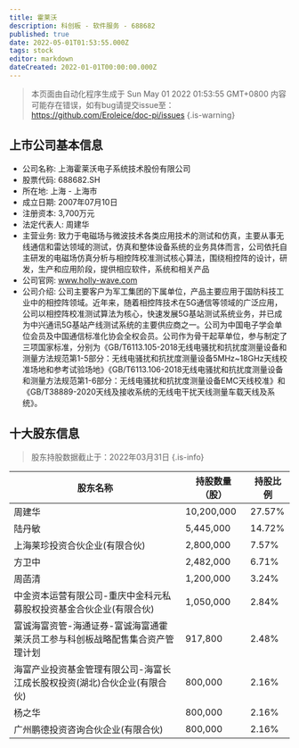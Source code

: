 ```yaml
---
title: 霍莱沃
description: 科创板 - 软件服务 - 688682
published: true
date: 2022-05-01T01:53:55.000Z
tags: stock
editor: markdown
dateCreated: 2022-01-01T00:00:00.000Z
---
```


> 本页面由自动化程序生成于 Sun May 01 2022 01:53:55 GMT+0800
> 内容可能存在错误，如有bug请提交issue至：https://github.com/Eroleice/doc-pi/issues
{.is-warning}

## 上市公司基本信息
- 公司名称: 上海霍莱沃电子系统技术股份有限公司
- 股票代码: 688682.SH
- 所在地: 上海 - 上海市
- 成立日期: 2007年07月10日
- 注册资本: 3,700万元
- 法定代表人: 周建华
- 主营业务: 致力于电磁场与微波技术各类应用技术的测试和仿真，主要从事无线通信和雷达领域的测试，仿真和整体设备系统的业务具体而言，公司依托自主研发的电磁场仿真分析与相控阵校准测试核心算法，围绕相控阵的设计，研发，生产和应用阶段，提供相应软件，系统和相关产品
- 公司官网: www.holly-wave.com
- 公司介绍: 公司主要客户为军工集团的下属单位，产品主要应用于国防科技工业中的相控阵领域。近年来，随着相控阵技术在5G通信等领域的广泛应用，公司以相控阵校准测试算法为核心，快速发展5G基站测试系统业务，并已成为中兴通讯5G基站产线测试系统的主要供应商之一。公司为中国电子学会单位会员及中国通信标准化协会全权会员。公司作为骨干起草单位，参与制定了三项国家标准，分别为《GB/T6113.105-2018无线电骚扰和抗扰度测量设备和测量方法规范第1-5部分：无线电骚扰和抗扰度测量设备5MHz~18GHz天线校准场地和参考试验场地》《GB/T6113.106-2018无线电骚扰和抗扰度测量设备和测量方法规范第1-6部分：无线电骚扰和抗扰度测量设备EMC天线校准》和《GB/T38889-2020天线及接收系统的无线电干扰天线测量车载天线及系统》。


## 十大股东信息
> 股东持股数据截止于：2022年03月31日
{.is-info}

| 股东名称 | 持股数量（股） | 持股比例 |
| --- | --- | --- |
| 周建华 | 10,200,000 | 27.57% |
| 陆丹敏 | 5,445,000 | 14.72% |
| 上海莱珍投资合伙企业(有限合伙) | 2,800,000 | 7.57% |
| 方卫中 | 2,482,000 | 6.71% |
| 周菡清 | 1,200,000 | 3.24% |
| 中金资本运营有限公司-重庆中金科元私募股权投资基金合伙企业(有限合伙) | 1,050,000 | 2.84% |
| 富诚海富资管-海通证券-富诚海富通霍莱沃员工参与科创板战略配售集合资产管理计划 | 917,800 | 2.48% |
| 海富产业投资基金管理有限公司-海富长江成长股权投资(湖北)合伙企业(有限合伙) | 800,000 | 2.16% |
| 杨之华 | 800,000 | 2.16% |
| 广州鹏德投资咨询合伙企业(有限合伙) | 800,000 | 2.16% |




